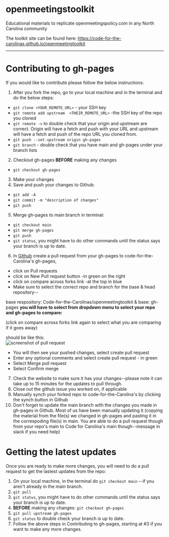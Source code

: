 # openmeetingstoolkit
Educational materials to replicate openmeetingspolicy.com in any North Carolina community

The toolkit site can be found here: https://code-for-the-carolinas.github.io/openmeetingtoolkit


---

# Contributing to gh-pages
If you would like to contribute please follow the below instructions:
1. After you fork the repo, go to your local machine and in the terminal and do the below steps:
  - `git clone <YOUR_REMOTE_URL>` - your SSH key
  - `git remote add upstream  <THEIR_REMOTE_URL>` -the SSH key of the repo you cloned
  - `git remote -v` to double check that your origin and upstream are correct. Origin will have a fetch and push with your URL and upstream will have a fetch and push of the repo URL you cloned from.
  - `git push --set-upstream origin gh-pages`
  - `git branch` - double check that you have main and gh-pages under your branch lists
2. Checkout gh-pages **BEFORE** making any changes
  - `git checkout gh-pages`
3. Make your changes 
4. Save and push your changes to Github:
  - `git add -A`
  - `git commit -m "description of changes"`
  - `git push`
5. Merge gh-pages to main branch in terminal:
  - `git checkout main`
  - `git merge gh-pages`
  - `git push`
  - `git status`, you might have to do other commands until the status says your branch is up to date. 
  
6. In [Github](https://github.com/Code-for-the-Carolinas/openmeetingtoolkit) create a pull request from your gh-pages to code-for-the-Carolina's gh-pages, 
  - click on Pull requests
  - click on New Pull request button -in green on the right
  - click on compare across forks link -at the top in blue
  - Make sure to select the correct repo and branch for the base & head repository--
  
  base respository: Code-for-the-Carolinas/openmeetingtoolkit & base: gh-pages 
  **you will have to select from dropdown menu to select your repo and gh-pages to compare:**
  
  (click on compare across forks link again to select what you are comparing if it goes away)
  
  should be like this:  
  ![screenshot of pull request](https://user-images.githubusercontent.com/97912154/188233686-b6512fab-a3ac-4406-92fe-68bee1bdcac5.jpg)
  - You will then see your pushed changes, select create pull request
  - Enter any optional comments and select create pull request - in green 
  - Select Merge pull request 
  - Select Confirm merge
7. Check the website to make sure it has your changes--please note it can take up to 15 minutes for the updates to pull through. 
8. Close out the github issue you worked on, if applicable 
9. Manually synch your forked repo to code-for-the-Carolina's by clicking the synch button in Github
10. Don't forget to update the main branch with the changes you made in gh-pages in Github. Most of us have been manually updating it (copying the material from the file(s) we changed in gh-pages and pasting it in the correspoding file(s) in main. You are able to do a pull request though from your repo's main to Code for Carolina's main though--message in slack if you need help)

# Getting the latest updates
Once you are ready to make more changes, you will need to do a pull request to get the lastest updates from the repo:
1. On your local machine, in the terminal do `git checkout main` --if you aren't already in the main branch. 
2. `git pull`
3. `git status`, you might have to do other commands until the status says your branch is up to date. 
4. **BEFORE** making any changes: `git checkout gh-pages`
5. `git pull upstream gh-pages`
6. `git status` to double check your branch is up to date. 
7. Follow the above steps in Contributing to gh-pages, starting at #3 if you want to make any more changes. 

